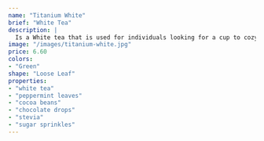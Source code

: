 ```yaml
---
name: "Titanium White"
brief: "White Tea"
description: |
  Is a White tea that is used for individuals looking for a cup to cozy up to on a blizzard-like day? Enjoy this chocolate-mint infused white tea. It'll keep you nice and warm on a chilly day.
image: "/images/titanium-white.jpg"
price: 6.60
colors:
- "Green"
shape: "Loose Leaf"
properties:
- "white tea"
- "peppermint leaves"
- "cocoa beans"
- "chocolate drops"
- "stevia"
- "sugar sprinkles"
---
```

